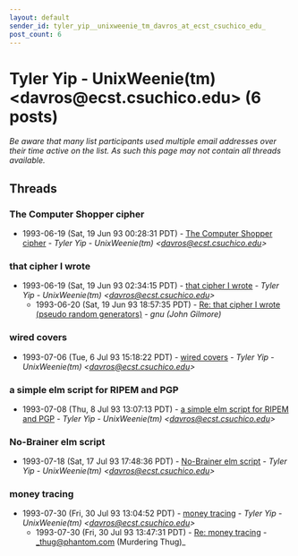 ```yaml
---
layout: default
sender_id: tyler_yip__unixweenie_tm_davros_at_ecst_csuchico_edu_
post_count: 6
---
```


# Tyler Yip - UnixWeenie(tm) <davros<span>@</span>ecst.csuchico.edu> (6 posts)

_Be aware that many list participants used multiple email addresses over their time active on the list. As such this page may not contain all threads available._

## Threads

### The Computer Shopper cipher
+ 1993-06-19 (Sat, 19 Jun 93 00:28:31 PDT) - [The Computer Shopper cipher](/archive/1993/06/49f809e91b905b16598330c1f9ea1d6a8fdeb16a450358dacdb800f65c88dad9) - _Tyler Yip - UnixWeenie(tm) \<davros@ecst.csuchico.edu\>_

### that cipher I wrote
+ 1993-06-19 (Sat, 19 Jun 93 02:34:15 PDT) - [that cipher I wrote](/archive/1993/06/e040102940e615d30d2fe630f5886c65f49e9caa540fc9054d75c03b62e5f4fe) - _Tyler Yip - UnixWeenie(tm) \<davros@ecst.csuchico.edu\>_
  + 1993-06-20 (Sat, 19 Jun 93 18:57:35 PDT) - [Re: that cipher I wrote (pseudo random generators)](/archive/1993/06/50517258f4dfe27c6d4a7c196f0baf7e23b7c797ae99543e17a351bac8c90783) - _gnu (John Gilmore)_

### wired covers
+ 1993-07-06 (Tue, 6 Jul 93 15:18:22 PDT) - [wired covers](/archive/1993/07/9769194c6ddd678316d8321191065454fdb3ad16ea0aaf29fc926b137aeca758) - _Tyler Yip - UnixWeenie(tm) \<davros@ecst.csuchico.edu\>_

### a simple elm script for RIPEM and PGP
+ 1993-07-08 (Thu, 8 Jul 93 13:07:13 PDT) - [a simple elm script for RIPEM and PGP](/archive/1993/07/8faf27342e5c048c74a6b43ef77153f6fc7e7740b1d31b35c4c1528d809f08c2) - _Tyler Yip - UnixWeenie(tm) \<davros@ecst.csuchico.edu\>_

### No-Brainer elm script
+ 1993-07-18 (Sat, 17 Jul 93 17:48:36 PDT) - [No-Brainer elm script](/archive/1993/07/46eb472eedbd79e29d8e14533fea39de3a569aab89097bf362e310171e442fcf) - _Tyler Yip - UnixWeenie(tm) \<davros@ecst.csuchico.edu\>_

### money tracing
+ 1993-07-30 (Fri, 30 Jul 93 13:04:52 PDT) - [money tracing](/archive/1993/07/0d3212d2bda54299605d5d50fb5606b3b4953df50bce6c4931df90308e843629) - _Tyler Yip - UnixWeenie(tm) \<davros@ecst.csuchico.edu\>_
  + 1993-07-30 (Fri, 30 Jul 93 13:47:31 PDT) - [Re: money tracing](/archive/1993/07/80d0f541b2c435ec2542df20a3df6b1e0f0b443722bfaac787bf372429e116b7) - _thug@phantom.com (Murdering Thug)_

